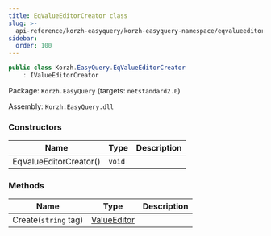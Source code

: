 ```yaml
---
title: EqValueEditorCreator class
slug: >-
  api-reference/korzh-easyquery/korzh-easyquery-namespace/eqvalueeditorcreator-class
sidebar:
  order: 100
---
```


```csharp
public class Korzh.EasyQuery.EqValueEditorCreator
    : IValueEditorCreator

```
Package: `Korzh.EasyQuery` (targets: `netstandard2.0`)

Assembly: `Korzh.EasyQuery.dll`

### Constructors

| Name | Type | Description | 
| --- | --- | --- | 
| EqValueEditorCreator() | `void` |  | 


### Methods

| Name | Type | Description | 
| --- | --- | --- | 
| Create(`string` tag) | [ValueEditor](/easyquery/docs/api-reference/easydata-core/easydata-namespace/valueeditor-class) |  |
